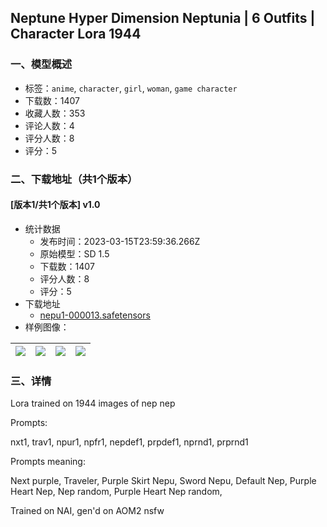 ## Neptune Hyper Dimension Neptunia | 6 Outfits | Character Lora 1944
### 一、模型概述

- 标签：`anime`, `character`, `girl`, `woman`, `game character`
- 下载数：1407
- 收藏人数：353
- 评论人数：4
- 评分人数：8
- 评分：5

### 二、下载地址（共1个版本）

#### [版本1/共1个版本] v1.0

- 统计数据
  - 发布时间：2023-03-15T23:59:36.266Z
  - 原始模型：SD 1.5
  - 下载数：1407
  - 评分人数：8
  - 评分：5
- 下载地址
  - [nepu1-000013.safetensors](https://civitai.com/api/download/models/23838)
- 样例图像：

| <img src="https://image.civitai.com/xG1nkqKTMzGDvpLrqFT7WA/a03e4f49-f13a-4dfd-710f-660e000ca500/width=450/258989.jpeg" /> | <img src="https://image.civitai.com/xG1nkqKTMzGDvpLrqFT7WA/5d833c9c-092b-4598-632a-7e95442cc300/width=450/258994.jpeg" /> | <img src="https://image.civitai.com/xG1nkqKTMzGDvpLrqFT7WA/9a09171d-1e1f-46e9-030e-b67f7ca39000/width=450/258993.jpeg" /> | <img src="https://image.civitai.com/xG1nkqKTMzGDvpLrqFT7WA/8dcc741b-9be0-481d-3940-087e7068a000/width=450/258992.jpeg" /> |
| ---- | ---- | ---- | ---- |


### 三、详情
<p>Lora trained on 1944 images of nep nep</p><p>Prompts:</p><p>nxt1, trav1, npur1, npfr1, nepdef1, prpdef1, nprnd1, prprnd1</p><p>Prompts meaning:</p><p>Next purple, Traveler, Purple Skirt Nepu, Sword Nepu, Default Nep, Purple Heart Nep, Nep random, Purple Heart Nep random, </p><p>Trained on NAI, gen'd on AOM2 nsfw</p>